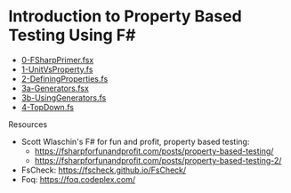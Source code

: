 # Introduction to Property Based Testing Using F# #

- [0-FSharpPrimer.fsx](src/Eg/0-FSharpPrimer.fsx)
- [1-UnitVsProperty.fs](src/Eg/1-UnitVsProperty.fs)
- [2-DefiningProperties.fs](src/Eg/2-DefiningProperties.fs)
- [3a-Generators.fsx](srv/Eg/2-DefiningProperties.fs)
- [3b-UsingGenerators.fs](src/Eg/3b-UsingGenerators.fs)
- [4-TopDown.fs](src/Eg/4-TopDown.fs)


Resources
- Scott Wlaschin's F# for fun and profit, property based testing:
	- https://fsharpforfunandprofit.com/posts/property-based-testing/
	- https://fsharpforfunandprofit.com/posts/property-based-testing-2/
- FsCheck: https://fscheck.github.io/FsCheck/
- Foq: https://foq.codeplex.com/
